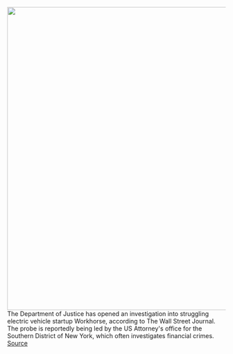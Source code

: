 <img src='https://cdn.vox-cdn.com/thumbor/BCPZ8X41iwqaTtkUtvAuyelcvkU=/0x0:4032x2678/1200x800/filters:focal(1694x1017:2338x1661)/cdn.vox-cdn.com/uploads/chorus_image/image/70100437/workhorse.0.jpg' width='700px' /><br/>
The Department of Justice has opened an investigation into struggling electric vehicle startup Workhorse, according to The Wall Street Journal. The probe is reportedly being led by the US Attorney's office for the Southern District of New York, which often investigates financial crimes.
<a href='https://www.theverge.com/2021/11/5/22765287/doj-investigation-ev-workhorse-accounting-fraud-short-seller-fuzzy-panda'> Source <a/>